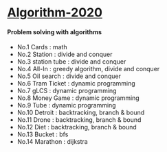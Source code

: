 # [Algorithm-2020](http://topaz.cs.pusan.ac.kr/~algo2020/)

#### Problem solving with algorithms    
- No.1 Cards : math  
- No.2 Station : divide and conquer 
- No.3 station tube : divide and conquer 
- No.4 All-In : greedy algorithm, divide and conquer
- No.5 Oil search : divide and conquer
- No.6 Tram Ticket : dynamic programming
- No.7 gLCS : dynamic programming   
- No.8 Money Game : dynamic programming
- No.9 Tube : dynamic programming  
- No.10 Detroit : backtracking, branch & bound  
- No.11 Drone : backtracking, branch & bound  
- No.12 Diet : backtracking, branch & bound  
- No.13 Bucket : bfs  
- No.14 Marathon : dijkstra  
